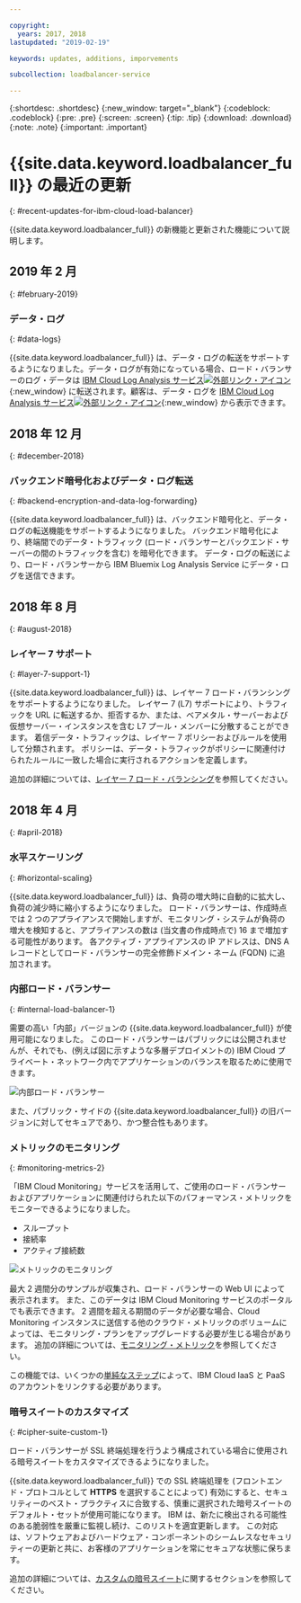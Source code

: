 ```yaml
---

copyright:
  years: 2017, 2018
lastupdated: "2019-02-19"

keywords: updates, additions, imporvements

subcollection: loadbalancer-service

---
```


{:shortdesc: .shortdesc}
{:new_window: target="_blank"}
{:codeblock: .codeblock}
{:pre: .pre}
{:screen: .screen}
{:tip: .tip}
{:download: .download}
{:note: .note}
{:important: .important}

# {{site.data.keyword.loadbalancer_full}} の最近の更新
{: #recent-updates-for-ibm-cloud-load-balancer}

{{site.data.keyword.loadbalancer_full}} の新機能と更新された機能について説明します。

## 2019 年 2 月
{: #february-2019}

### データ・ログ
{: #data-logs}

{{site.data.keyword.loadbalancer_full}} は、データ・ログの転送をサポートするようになりました。データ・ログが有効になっている場合、ロード・バランサーのログ・データは [IBM Cloud Log Analysis サービス![外部リンク・アイコン](../../icons/launch-glyph.svg "外部リンク・アイコン")](https://console.bluemix.net/catalog/services/log-analysis){:new_window} に転送されます。顧客は、データ・ログを [IBM Cloud Log Analysis サービス![外部リンク・アイコン](../../icons/launch-glyph.svg "外部リンク・アイコン")](https://console.bluemix.net/catalog/services/log-analysis){:new_window} から表示できます。

## 2018 年 12 月
{: #december-2018}

### バックエンド暗号化およびデータ・ログ転送
{: #backend-encryption-and-data-log-forwarding}

{{site.data.keyword.loadbalancer_full}} は、バックエンド暗号化と、データ・ログの転送機能をサポートするようになりました。 バックエンド暗号化により、終端間でのデータ・トラフィック (ロード・バランサーとバックエンド・サーバーの間のトラフィックを含む) を暗号化できます。 データ・ログの転送により、ロード・バランサーから IBM Bluemix Log Analysis Service にデータ・ログを送信できます。

## 2018 年 8 月
{: #august-2018}

### レイヤー 7 サポート
{: #layer-7-support-1}

{{site.data.keyword.loadbalancer_full}} は、レイヤー 7 ロード・バランシングをサポートするようになりました。 レイヤー 7 (L7) サポートにより、トラフィックを URL に転送するか、拒否するか、または、ベアメタル・サーバーおよび仮想サーバー・インスタンスを含む L7 プール・メンバーに分散することができます。 着信データ・トラフィックは、レイヤー 7 ポリシーおよびルールを使用して分類されます。 ポリシーは、データ・トラフィックがポリシーに関連付けられたルールに一致した場合に実行されるアクションを定義します。

追加の詳細については、[レイヤー 7 ロード・バランシング](/docs/infrastructure/loadbalancer-service?topic=loadbalancer-service-layer-7-load-balancing)を参照してください。

## 2018 年 4 月
{: #april-2018}

### 水平スケーリング
{: #horizontal-scaling}

{{site.data.keyword.loadbalancer_full}} は、負荷の増大時に自動的に拡大し、負荷の減少時に縮小するようになりました。 ロード・バランサーは、作成時点では 2 つのアプライアンスで開始しますが、モニタリング・システムが負荷の増大を検知すると、アプライアンスの数は (当文書の作成時点で) 16 まで増加する可能性があります。 各アクティブ・アプライアンスの IP アドレスは、DNS A レコードとしてロード・バランサーの完全修飾ドメイン・ネーム (FQDN) に追加されます。

### 内部ロード・バランサー
{: #internal-load-balancer-1}

需要の高い「内部」バージョンの {{site.data.keyword.loadbalancer_full}} が使用可能になりました。 このロード・バランサーはパブリックには公開されませんが、それでも、(例えば図に示すような多層デプロイメントの) IBM Cloud プライベート・ネットワーク内でアプリケーションのバランスを取るために使用できます。

![内部ロード・バランサー](./images/InternalLB.png)

また、パブリック・サイドの {{site.data.keyword.loadbalancer_full}} の旧バージョンに対してセキュアであり、かつ整合性もあります。

### メトリックのモニタリング
{: #monitoring-metrics-2}

「IBM Cloud Monitoring」サービスを活用して、ご使用のロード・バランサーおよびアプリケーションに関連付けられた以下のパフォーマンス・メトリックをモニターできるようになりました。

* スループット
* 接続率
* アクティブ接続数

![メトリックのモニタリング](./images/Metrics.png)

最大 2 週間分のサンプルが収集され、ロード・バランサーの Web UI によって表示されます。 また、このデータは IBM Cloud Monitoring サービスのポータルでも表示できます。 2 週間を超える期間のデータが必要な場合、Cloud Monitoring インスタンスに送信する他のクラウド・メトリックのボリュームによっては、モニタリング・プランをアップグレードする必要が生じる場合があります。 追加の詳細については、[モニタリング・メトリック](/docs/infrastructure/loadbalancer-service?topic=loadbalancer-service-monitoring-metrics-with-ibm-cloud-load-balancer)を参照してください。

この機能では、いくつかの[単純なステップ](/docs/account?topic=account-unifyingaccounts)によって、IBM Cloud IaaS と PaaS のアカウントをリンクする必要があります。

### 暗号スイートのカスタマイズ
{: #cipher-suite-custom-1}

ロード・バランサーが SSL 終端処理を行うよう構成されている場合に使用される暗号スイートをカスタマイズできるようになりました。

{{site.data.keyword.loadbalancer_full}} での SSL 終端処理を (フロントエンド・プロトコルとして **HTTPS** を選択することによって) 有効にすると、セキュリティーのベスト・プラクティスに合致する、慎重に選択された暗号スイートのデフォルト・セットが使用可能になります。 IBM は、新たに検出される可能性のある脆弱性を厳重に監視し続け、このリストを適宜更新します。 この対応は、ソフトウェアおよびハードウェア・コンポーネントのシームレスなセキュリティーの更新と共に、お客様のアプリケーションを常にセキュアな状態に保ちます。

追加の詳細については、[カスタムの暗号スイート](/docs/infrastructure/loadbalancer-service?topic=loadbalancer-service-choosing-a-preferred-cipher-suite-for-your-https-application)に関するセクションを参照してください。

